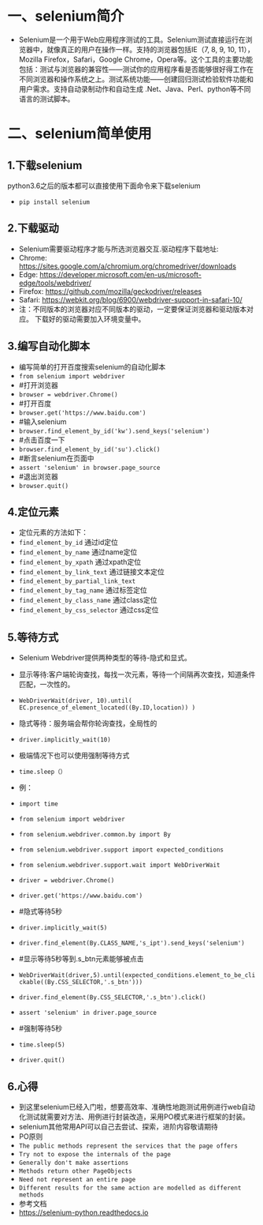 # 一、selenium简介
- Selenium是一个用于Web应用程序测试的工具。Selenium测试直接运行在浏览器中，就像真正的用户在操作一样。支持的浏览器包括IE（7, 8, 9, 10, 11），Mozilla Firefox，Safari，Google Chrome，Opera等。这个工具的主要功能包括：测试与浏览器的兼容性——测试你的应用程序看是否能够很好得工作在不同浏览器和操作系统之上。测试系统功能——创建回归测试检验软件功能和用户需求。支持自动录制动作和自动生成 .Net、Java、Perl、python等不同语言的测试脚本。

# 二、selenium简单使用
## 1.下载selenium
python3.6之后的版本都可以直接使用下面命令来下载selenium
- `pip install selenium`

## 2.下载驱动
- Selenium需要驱动程序才能与所选浏览器交互.驱动程序下载地址:
- Chrome:	https://sites.google.com/a/chromium.org/chromedriver/downloads
- Edge:	https://developer.microsoft.com/en-us/microsoft-edge/tools/webdriver/
- Firefox:	https://github.com/mozilla/geckodriver/releases
- Safari:	https://webkit.org/blog/6900/webdriver-support-in-safari-10/
- 注：不同版本的浏览器对应不同版本的驱动，一定要保证浏览器和驱动版本对应。
      下载好的驱动需要加入环境变量中。

## 3.编写自动化脚本
- 编写简单的打开百度搜索selenium的自动化脚本
-  `from selenium import webdriver`
-  #打开浏览器
-  `browser = webdriver.Chrome()`
-  #打开百度
-  `browser.get('https://www.baidu.com')`
-  #输入selenium
-  `browser.find_element_by_id('kw').send_keys('selenium')`
-  #点击百度一下
-  `browser.find_element_by_id('su').click()`
-  #断言selenium在页面中
-  `assert 'selenium' in browser.page_source`
-  #退出浏览器
-  `browser.quit()`

## 4.定位元素
- 定位元素的方法如下：
- `find_element_by_id` 通过id定位
- `find_element_by_name` 通过name定位
- `find_element_by_xpath`  通过xpath定位
- `find_element_by_link_text` 通过链接文本定位
- `find_element_by_partial_link_text`  
- `find_element_by_tag_name`  通过标签定位
- `find_element_by_class_name`  通过class定位
- `find_element_by_css_selector`  通过css定位

## 5.等待方式
- Selenium Webdriver提供两种类型的等待-隐式和显式。
- 显示等待:客户端轮询查找，每找一次元素，等待一个间隔再次查找，知道条件匹配，一次性的。
- `WebDriverWait(driver, 10).until(
                  EC.presence_of_element_located((By.ID,location))
              )`
- 隐式等待：服务端会帮你轮询查找，全局性的
-  `driver.implicitly_wait(10)`
- 极端情况下也可以使用强制等待方式
- `time.sleep（）`
- 例：
- `import time`
- `from selenium import webdriver`
- `from selenium.webdriver.common.by import By`
- `from selenium.webdriver.support import expected_conditions`
- `from selenium.webdriver.support.wait import WebDriverWait`

- `driver = webdriver.Chrome()`
- `driver.get('https://www.baidu.com')`
- #隐式等待5秒
- `driver.implicitly_wait(5)`
- `driver.find_element(By.CLASS_NAME,'s_ipt').send_keys('selenium')`
- #显示等待5秒等到.s_btn元素能够被点击
- `WebDriverWait(driver,5).until(expected_conditions.element_to_be_clickable((By.CSS_SELECTOR,'.s_btn')))`
- `driver.find_element(By.CSS_SELECTOR,'.s_btn').click()`
- `assert 'selenium' in driver.page_source`
- #强制等待5秒
- `time.sleep(5)`
- `driver.quit()`

## 6.心得
- 到这里selenium已经入门啦，想要高效率、准确性地跑测试用例进行web自动化测试就需要对方法、用例进行封装改造，采用PO模式来进行框架的封装。
- selenium其他常用API可以自己去尝试、探索，进阶内容敬请期待
- PO原则
-    `The public methods represent the services that the page offers`
-    `Try not to expose the internals of the page`
-    `Generally don't make assertions`
-    `Methods return other PageObjects`
-    `Need not represent an entire page`
-    `Different results for the same action are modelled as different methods`
- 参考文档
- https://selenium-python.readthedocs.io
